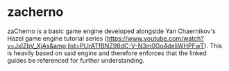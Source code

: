 # zacherno
zaCherno is a basic game engine developed alongside Yan Chaernikov's Hazel game engine tutorial series (https://www.youtube.com/watch?v=JxIZbV_XjAs&amp;list=PLlrATfBNZ98dC-V-N3m0Go4deliWHPFwT). This is heavily based on said engine and therefore enforces that the linked guides be referenced for further understanding.
